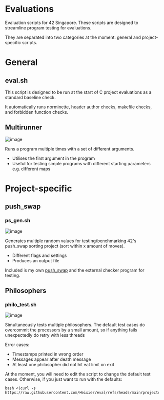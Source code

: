 # Evaluations

Evaluation scripts for 42 Singapore. These scripts are designed to streamline program testing for evaluations.  

They are separated into two categories at the moment: general and project-specific scripts.

# General

## eval.sh
This script is designed to be run at the start of C project evaluations as a standard baseline check. 

It automatically runs norminette, header author checks, makefile checks, and forbidden function checks.

## Multirunner
![image](https://github.com/user-attachments/assets/9b174b0d-59b7-4faf-884b-bb08c2fed84f)


Runs a program multiple times with a set of different arguments.
- Utilises the first argument in the program
- Useful for testing simple programs with different starting parameters e.g. different maps

# Project-specific

## push_swap
### ps_gen.sh
![image](https://github.com/user-attachments/assets/d8295a39-1309-4ba7-bca1-36ce81e5c4fb)

Generates multiple random values for testing/benchmarking 42's push_swap sorting project (sort within x amount of moves).
- Different flags and settings
- Produces an output file

Included is my own [push_swap](https://github.com/Heixier/veryc/tree/main/push_swap) and the external checker program for testing.

## Philosophers
### philo_test.sh
![image](https://github.com/user-attachments/assets/927ac40a-a7d9-47a2-973f-739a54e78564)

Simultaneously tests multiple philosophers. The default test cases do overcommit the processors by a small amount, so if anything fails unexpectedly do retry with less threads

Error cases:

* Timestamps printed in wrong order
* Messages appear after death message
* At least one philosopher did not hit eat limit on exit

At the moment, you will need to edit the script to change the default test cases. Otherwise, if you just want to run with the defaults:

    bash <(curl -s https://raw.githubusercontent.com/Heixier/eval/refs/heads/main/projects/philo/philo_test.sh)
